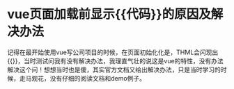 # vue页面加载前显示{{代码}}的原因及解决办法

记得在最开始使用vue写公司项目的时候，在页面初始化化是，THML会闪现出{{}}，当时测试问我有没有解决办法，我理直气壮的说这是vue的特性，没有办法解决这个问！想想当时也是傻，其实官方文档又给出解决办法，只是当时学习的时候，走马观花，没有仔细的阅读文档和demo例子。
